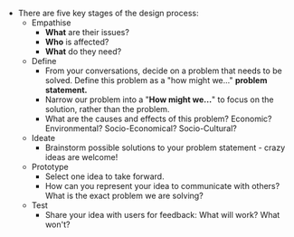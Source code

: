 - There are five key stages of the design process:
	- Empathise
		- **What** are their issues?
		- **Who** is affected?
		- **What** do they need?
	- Define
		- From your conversations, decide on a problem that needs to be solved. Define this problem as a "how might we..." **problem statement.**
		- Narrow our problem into a "**How might we...**" to focus on the solution, rather than the problem.
		- What are the causes and effects of this problem? Economic? Environmental? Socio-Economical? Socio-Cultural?
	- Ideate
		- Brainstorm possible solutions to your problem statement - crazy ideas are welcome!
	- Prototype
		- Select one idea to take forward.
		- How can you represent your idea to communicate with others? What is the exact problem we are solving?
	- Test
		- Share your idea with users for feedback: What will work? What won't?